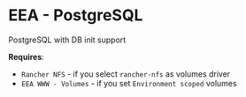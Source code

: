 # EEA - PostgreSQL

PostgreSQL with DB init support

**Requires**:
* `Rancher NFS` - if you select `rancher-nfs` as volumes driver
* `EEA WWW - Volumes` - if you set `Environment scoped` volumes
